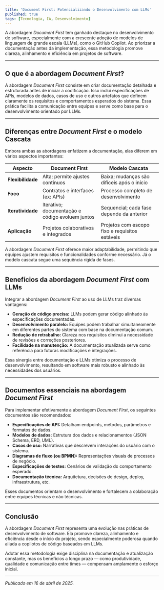 ```yaml
---
title: 'Document First: Potencializando o Desenvolvimento com LLMs'
published: true
tags: [Tecnologia, IA, Desenvolvimento]
---
```


A abordagem *Document First* tem ganhado destaque no desenvolvimento de software, especialmente com a crescente adoção de modelos de linguagem de grande escala (LLMs), como o GitHub Copilot. Ao priorizar a documentação antes da implementação, essa metodologia promove clareza, alinhamento e eficiência em projetos de software.

---

## O que é a abordagem *Document First*?

A abordagem *Document First* consiste em criar documentação detalhada e estruturada antes de iniciar a codificação. Isso inclui especificações de APIs, modelos de dados, casos de uso e outros artefatos que definem claramente os requisitos e comportamentos esperados do sistema. Essa prática facilita a comunicação entre equipes e serve como base para o desenvolvimento orientado por LLMs.

---

## Diferenças entre *Document First* e o modelo Cascata

Embora ambas as abordagens enfatizem a documentação, elas diferem em vários aspectos importantes:

| Aspecto               | Document First                              | Modelo Cascata                               |
|-----------------------|----------------------------------------------|-----------------------------------------------|
| **Flexibilidade**     | Alta; permite ajustes contínuos              | Baixa; mudanças são difíceis após o início    |
| **Foco**              | Contratos e interfaces (ex: APIs)            | Processo completo de desenvolvimento          |
| **Iteratividade**     | Iterativo; documentação e código evoluem juntos | Sequencial; cada fase depende da anterior     |
| **Aplicação**         | Projetos colaborativos e integrados          | Projetos com escopo fixo e requisitos estáveis|

A abordagem *Document First* oferece maior adaptabilidade, permitindo que equipes ajustem requisitos e funcionalidades conforme necessário. Já o modelo cascata segue uma sequência rígida de fases.

---

## Benefícios da abordagem *Document First* com LLMs

Integrar a abordagem *Document First* ao uso de LLMs traz diversas vantagens:

- **Geração de código precisa:** LLMs podem gerar código alinhado às especificações documentadas.
- **Desenvolvimento paralelo:** Equipes podem trabalhar simultaneamente em diferentes partes do sistema com base na documentação comum.
- **Redução de retrabalho:** Clareza nos requisitos diminui a necessidade de revisões e correções posteriores.
- **Facilidade na manutenção:** A documentação atualizada serve como referência para futuras modificações e integrações.

Essa sinergia entre documentação e LLMs otimiza o processo de desenvolvimento, resultando em software mais robusto e alinhado às necessidades dos usuários.

---

## Documentos essenciais na abordagem *Document First*

Para implementar efetivamente a abordagem *Document First*, os seguintes documentos são recomendados:

- **Especificações de API:** Detalham endpoints, métodos, parâmetros e formatos de dados.
- **Modelos de dados:** Estrutura dos dados e relacionamentos (JSON Schema, ERD, UML).
- **Casos de uso:** Narrativas que descrevem interações do usuário com o sistema.
- **Diagramas de fluxo (ou BPMN):** Representações visuais de processos de negócio.
- **Especificações de testes:** Cenários de validação do comportamento esperado.
- **Documentação técnica:** Arquitetura, decisões de design, deploy, infraestrutura, etc.

Esses documentos orientam o desenvolvimento e fortalecem a colaboração entre equipes técnicas e não técnicas.

---

## Conclusão

A abordagem *Document First* representa uma evolução nas práticas de desenvolvimento de software. Ela promove clareza, alinhamento e eficiência desde o início do projeto, sendo especialmente poderosa quando aliada a copilotos de código baseados em LLMs.

Adotar essa metodologia exige disciplina na documentação e atualização constante, mas os benefícios a longo prazo — como produtividade, qualidade e comunicação entre times — compensam amplamente o esforço inicial.

---

*Publicado em 16 de abril de 2025.*
